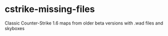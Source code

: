 # cstrike-missing-files
Classic Counter-Strike 1.6 maps from older beta versions with .wad files and skyboxes
